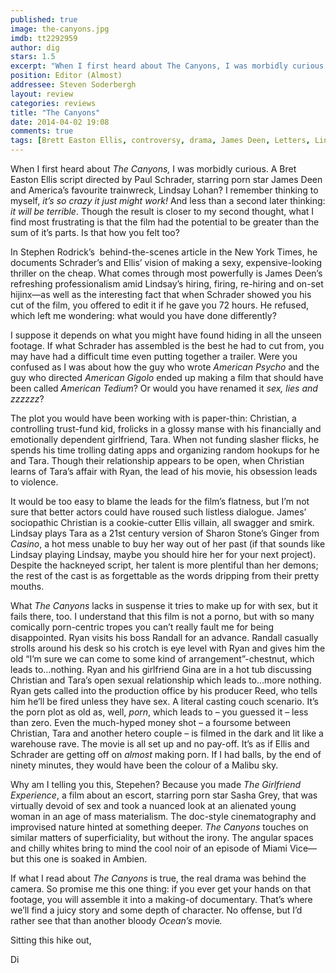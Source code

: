 ```yaml
---
published: true
image: the-canyons.jpg
imdb: tt2292959
author: dig
stars: 1.5
excerpt: "When I first heard about The Canyons, I was morbidly curious. A Bret Easton Ellis script directed by Paul Schrader, starring porn star James Deen and America's favourite trainwreck, Lindsay Lohan?"
position: Editor (Almost)
addressee: Steven Soderbergh
layout: review
categories: reviews
title: "The Canyons"
date: 2014-04-02 19:08
comments: true
tags: [Brett Easton Ellis, controversy, drama, James Deen, Letters, Lindsay Lohan, Paul Schrader]
---
```

<p class="Normal1">When I first heard about <em>The Canyons, </em>I was morbidly curious. A Bret Easton Ellis script directed by Paul Schrader, starring porn star James Deen and America&rsquo;s favourite trainwreck, Lindsay Lohan? I remember thinking to myself, <em>it&rsquo;s so crazy it just might work!</em> And less than a second later thinking: <em>it will be terrible</em>. Though the result is closer to my second thought, what I find most frustrating is that the film had the potential to be greater than the sum of it&rsquo;s parts. Is that how you felt too?</p>
<p class="Normal1">In Stephen Rodrick&rsquo;s&nbsp; behind-the-scenes article in the New York Times, he documents Schrader&rsquo;s and Ellis&rsquo; vision of making a sexy, expensive-looking thriller on the cheap. What comes through most powerfully is James Deen&rsquo;s refreshing professionalism amid Lindsay&rsquo;s hiring, firing, re-hiring and on-set hijinx&mdash;as well as the interesting fact that when Schrader showed you his cut of the film, you offered to edit it if he gave you 72 hours. He refused, which left me wondering: what would you have done differently?</p>
<p class="Normal1">I suppose it depends on what you might have found hiding in all the unseen footage. If what Schrader has assembled is the best he had to cut from, you may have had a difficult time even putting together a trailer. Were you confused as I was about how the guy who wrote <em>American Psycho</em> and the guy who directed <em>American Gigolo</em> ended up making a film that should have been called <em>American Tedium</em>? Or would you have renamed it <em>sex, lies and zzzzzz</em>?</p>
<p class="Normal1">The plot you would have been working with is paper-thin: Christian, a controlling trust-fund kid, frolicks in a glossy manse with his financially and emotionally dependent girlfriend, Tara. When not funding slasher flicks, he spends his time trolling dating apps and organizing random hookups for he and Tara. Though their relationship appears to be open, when Christian learns of Tara&rsquo;s affair with Ryan, the lead of his movie, his obsession leads to violence.</p>
<p class="Normal1">It would be too easy to blame the leads for the film&rsquo;s flatness, but I&rsquo;m not sure that better actors could have roused such listless dialogue. James&rsquo; sociopathic Christian is a cookie-cutter Ellis villain, all swagger and smirk. Lindsay plays Tara as a 21st century version of Sharon Stone&rsquo;s Ginger from <em>Casino</em>, a hot mess unable to buy her way out of her past (if that sounds like Lindsay playing Lindsay, maybe you should hire her for your next project). Despite the hackneyed script, her talent is more plentiful than her demons; the rest of the cast is as forgettable as the words dripping from their pretty mouths.</p>
<p class="Normal1">What <em>The Canyons</em> lacks in suspense it tries to make up for with sex, but it fails there, too. I understand that this film is not a porno, but with so many comically porn-centric tropes you can&rsquo;t really fault me for being disappointed. Ryan visits his boss Randall for an advance. Randall casually strolls around his desk so his crotch is eye level with Ryan and gives him the old &ldquo;I&rsquo;m sure we can come to some kind of arrangement&rdquo;-chestnut, which leads to&#8230;nothing. Ryan and his girlfriend Gina are in a hot tub discussing Christian and Tara&rsquo;s open sexual relationship which leads to&#8230;more nothing. Ryan gets called into the production office by his producer Reed, who tells him he&rsquo;ll be fired unless they have sex. A literal casting couch scenario. It&rsquo;s the porn plot as old as, well, <em>porn</em>, which leads to &ndash; you guessed it &ndash; less than zero. Even the much-hyped money shot &ndash; a foursome between Christian, Tara and another hetero couple &ndash; is filmed in the dark and lit like a warehouse rave. The movie is all set up and no pay-off. It&rsquo;s as if Ellis and Schrader are getting off on <em>almost</em> making porn. If I had balls, by the end of ninety minutes, they would have been the colour of a Malibu sky.</p>
<p class="Normal1">Why am I telling you this, Stepehen? Because you made <em>The Girlfriend Experience</em>, a film about an escort, starring porn star Sasha Grey, that was virtually devoid of sex and took a nuanced look at an alienated young woman in an age of mass materialism. The doc-style cinematography and improvised nature hinted at something deeper. <em>The Canyons</em> touches on similar matters of superficiality, but without the irony. The angular spaces and chilly whites bring to mind the cool noir of an episode of Miami Vice&mdash;but this one is soaked in Ambien.&nbsp;</p>
<p class="Normal1">If what I read about <em>The Canyons</em> is true, the real drama was behind the camera. So promise me this one thing: if you ever get your hands on that footage, you will assemble it into a making-of documentary. That&rsquo;s where we&rsquo;ll find a juicy story and some depth of character. No offense, but I&rsquo;d rather see that than<em> </em>another bloody <em>Ocean&rsquo;s </em>movie<em>.</em></p>
<p class="Normal1">Sitting this hike out,</p>
<p class="Normal1">Di</p>
